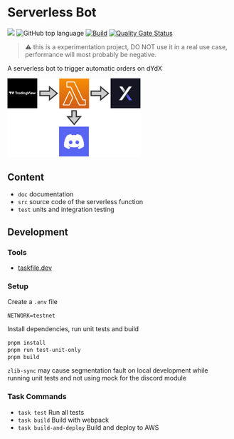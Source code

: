 # Serverless Bot

<img src="https://img.shields.io/badge/Lambda-AWS-%23ff9900?style=flat&logo=awslambda"> ![GitHub top language](https://img.shields.io/github/languages/top/icyfry/serverless-bot) [![Build](https://github.com/icyfry/serverless-bot/actions/workflows/build.yml/badge.svg?branch=main)](https://github.com/icyfry/serverless-bot/actions/workflows/build.yml) [![Quality Gate Status](https://sonarcloud.io/api/project_badges/measure?project=icyfry_serverless-bot&metric=alert_status)](https://sonarcloud.io/summary/new_code?id=icyfry_serverless-bot)

> ⚠️ this is a experimentation project, DO NOT use it in a real use case, performance will most probably be negative.

A serverless bot to trigger automatic orders on dYdX

<img src="./doc/serverless-bot.drawio.png" width="300">

## Content

* `doc` documentation
* `src` source code of the serverless function
* `test` units and integration testing

## Development

### Tools
* [taskfile.dev](https://taskfile.dev/)

### Setup

Create a `.env` file
```
NETWORK=testnet
```

Install dependencies, run unit tests and build
```
pnpm install
pnpm run test-unit-only
pnpm build
```

`zlib-sync` may cause segmentation fault on local development while running unit tests and not using mock for the discord module

### Task Commands
* `task test` Run all tests
* `task build` Build with webpack
* `task build-and-deploy` Build and deploy to AWS
